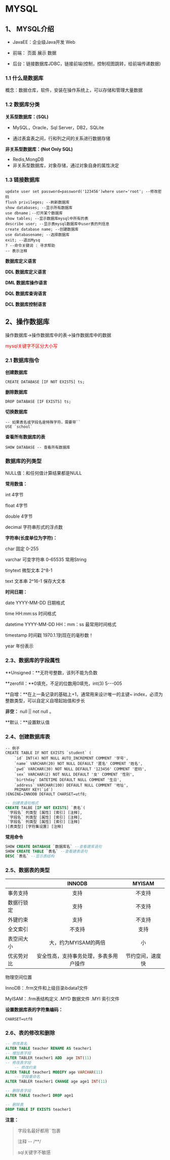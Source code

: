 # MYSQL

## 1、 MYSQL介绍

+ JavaEE：企业级Java开发 Web

+ 前端： 页面 展示 数据

+ 后台：链接数据库JDBC，链接前端(控制，控制视图跳转，给前端传递数据)

### 1.1 什么是数据库

概念：数据仓库，软件，安装在操作系统上，可以存储和管理大量数据

### 1.2 数据库分类

**关系型数据库：(SQL)**

+ MySQL，Oracle，Sql Server，DB2，SQLite

+ 通过表盒表之间，行和列之间的关系进行数据存储

 __非关系型数据库：(Not Only SQL)__

+ Redis,MongDB
+ 非关系型数据库，对象存储，通过对象自身的属性决定

### 1.3 链接数据库

```mysql
update user set password=password('123456')where user='root'; --修改密码
flush privileges; --刷新数据库
show databases; --显示所有数据库
use dbname；--打开某个数据库
show tables; --显示数据库mysql中所有的表
describe user; --显示表mysql数据库中user表的列信息
create database name; --创建数据库
use databasename; --选择数据库
exit; --退出Mysq
? --命令关键词 : 寻求帮助
-- 表示注释
```

__数据库定义语言__

__DDL 	数据库定义语言__

__DML 	数据库操作语言__

__DQL 	数据库查询语言__

__DCL 	数据库控制语言__



## 2、操作数据库

操作数据库->操作数据库中的表->操作数据库中的数据

<font color="red">mysql关键字不区分大小写</font>



### 2.1 数据库指令

__创建数据库__

```mysql
CREATE DATABASE [IF NOT EXISTS] ts;
```

__删除数据库__

```mysql
DROP DATABASE [IF EXISTS] ts;
```

__切换数据库__

```mysql
-- 如果表名或字段名是特殊字符，需要带``
USE `school`
```

__查看所有数据库的表__

```mysql
SHOW DATABASE -- 查看所有数据库
```



### 数据库的列类型

NULL值：和任何值计算结果都是NULL

**常用数值：**

int 4字节         

float 4字节

double 4字节       

decimal 字符串形式的浮点数

**字符串(长度单位为字符)：**

char       固定            0-255   

varchar 可变字符串 0-65535                   常用String

tinytext 微型文本     2^8-1 

text        文本串        2^16-1                     保存大文本

**时间日期：**

date        	YYYY-MM-DD	日期格式

time			HH:mm:ss	  时间格式				

datetime    YYYY-MM-DD HH：mm：ss          最常用时间格式

timestamp 时间戳           1970.1.1到现在的毫秒数！

year    年份表示



### 2.3、数据库的字段属性

**Unsigned：**无符号整数，该列不能为负数

**zerofill：**0填充，不足的位数用0填充，int(3) 5---005

**自增：**在上一条记录的基础上+1，通常用来设计唯一的主键~ index，必须为整数类型，可以自定义自增起始值和步长

**非空：** null || not null 。

**默认：**设置默认值

### 2.4、创建数据库表

```mysql
-- 例子
CREATE TABLE IF NOT EXISTS `student` ( 
    `id` INT(4) NOT NULL AUTO_INCREMENT COMMENT '学号',
    `name` VARCHAR(20) NOT NULL DEFAULT '匿名' COMMENT '姓名',
    `pwd` VARCHAR(30) NOT NULL DEFAULT '123456' COMMENT '密码',
    `sex` VARCHAR(2) NOT NULL DEFAULT '女' COMMENT '性别',
    `birthday` DATETIME DEFAULT NULL COMMENT '生日',
    `address` VARCHAR(100) DEFAULT NULL COMMENT '地址',
    PRIMARY KEY(`id`) 
)ENGINE=INNODB DEFAULT CHARSET=utf8; 
```

```sql
-- 创建表语句格式
CREATE TALBE [IF NOT EXISTS] `表名`(
 `字段名` 列类型 [属性] [索引] [注释],
 `字段名` 列类型 [属性] [索引] [注释],
 `字段名` 列类型 [属性] [索引] [注释]
)[表类型] [字符集设置] [注释]


```

**常用命令**

```sql
SHOW CREATE DATABASE `数据库名` --查看建库语句
SHOW CREATE TABLE `表名` --查看建表语句
DESC `表名` --显示表结构


```

### 2.5、数据表的类型

|            |                 INNODB                 |      MYISAM      |
| ---------- | :------------------------------------: | :--------------: |
| 事务支持   |                  支持                  |      不支持      |
| 数据行锁定 |                  支持                  |      不支持      |
| 外键约束   |                  支持                  |      不支持      |
| 全文索引   |                 不支持                 |       支持       |
| 表空间大小 |          大，约为MYISAM的两倍          |        小        |
| 优劣势对比 | 安全性高，支持事务处理，多表多用户操作 | 节约空间，速度快 |

物理空间位置  

InnoDB：.frm文件和上级目录ibdata1文件

MyISAM：.frm表结构定义  .MYD 数据文件  .MYI 索引文件

**设置数据库表的字符集编码：**

```mysql
CHARSET=utf8
```



### 2.6、表的修改和删除

```sql
-- 修改表名
ALTER TABLE teacher RENAME AS teacher1
-- 增加表字段
ALTER TABLER teacher1 ADD  age INT(11)
-- 修改表字段
	-- 修改约束
ALTER TABLE teacher1 MODIFY age VARCHAR(11)
	-- 字段重命名
ALTER TABLER teacher1 CHANGE age age1 INT(11)

-- 删除表字段
ALTER TABLE teacher1 DROP age1

-- 删除表
DROP TABLE IF EXISTS teacher1
```

**注意：**

>字段名最好都用``包裹
>
>注释 -- /**/
>
>sql关键字不敏感